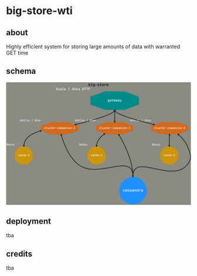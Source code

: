 # big-store-wti
## about
Highly efficient system for storing large amounts of data with warranted GET time

## schema
![](docs/schema/big-store-schema.png)

## deployment
tba

## credits
tba